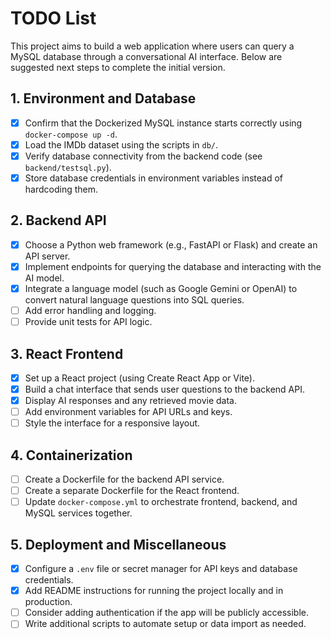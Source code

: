 # TODO List

This project aims to build a web application where users can query a MySQL database through a conversational AI interface. Below are suggested next steps to complete the initial version.

## 1. Environment and Database

- [x] Confirm that the Dockerized MySQL instance starts correctly using `docker-compose up -d`.
- [x] Load the IMDb dataset using the scripts in `db/`.
- [x] Verify database connectivity from the backend code (see `backend/testsql.py`).
- [x] Store database credentials in environment variables instead of hardcoding them.

## 2. Backend API

- [X] Choose a Python web framework (e.g., FastAPI or Flask) and create an API server.
- [X] Implement endpoints for querying the database and interacting with the AI model.
- [X] Integrate a language model (such as Google Gemini or OpenAI) to convert natural language questions into SQL queries.
- [ ] Add error handling and logging.
- [ ] Provide unit tests for API logic.

## 3. React Frontend

- [x] Set up a React project (using Create React App or Vite).
- [x] Build a chat interface that sends user questions to the backend API.
- [x] Display AI responses and any retrieved movie data.
- [ ] Add environment variables for API URLs and keys.
- [ ] Style the interface for a responsive layout.

## 4. Containerization

- [ ] Create a Dockerfile for the backend API service.
- [ ] Create a separate Dockerfile for the React frontend.
- [ ] Update `docker-compose.yml` to orchestrate frontend, backend, and MySQL services together.

## 5. Deployment and Miscellaneous

- [x] Configure a `.env` file or secret manager for API keys and database credentials.
- [x] Add README instructions for running the project locally and in production.
- [ ] Consider adding authentication if the app will be publicly accessible.
- [ ] Write additional scripts to automate setup or data import as needed.
